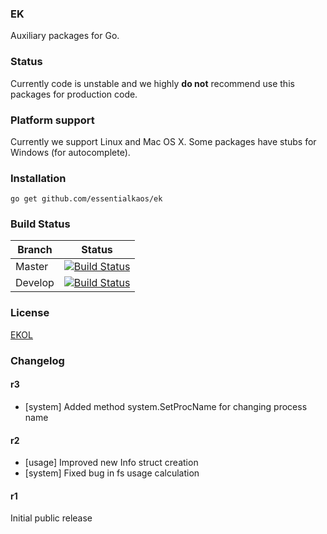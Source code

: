 ### EK

Auxiliary packages for Go.

### Status

Currently code is unstable and we highly **do not** recommend use this packages for production code.

### Platform support

Currently we support Linux and Mac OS X. Some packages have stubs for Windows (for autocomplete).

### Installation

````
go get github.com/essentialkaos/ek
````

### Build Status

| Branch | Status |
|------------|--------|
| Master | [![Build Status](https://travis-ci.org/essentialkaos/ek.svg?branch=master)](https://travis-ci.org/essentialkaos/ek) |
| Develop | [![Build Status](https://travis-ci.org/essentialkaos/ek.svg?branch=develop)](https://travis-ci.org/essentialkaos/ek) |

### License

[EKOL](https://essentialkaos.com/ekol)

### Changelog

#### r3

* [system] Added method system.SetProcName for changing process name

#### r2

* [usage] Improved new Info struct creation
* [system] Fixed bug in fs usage calculation

#### r1

Initial public release
